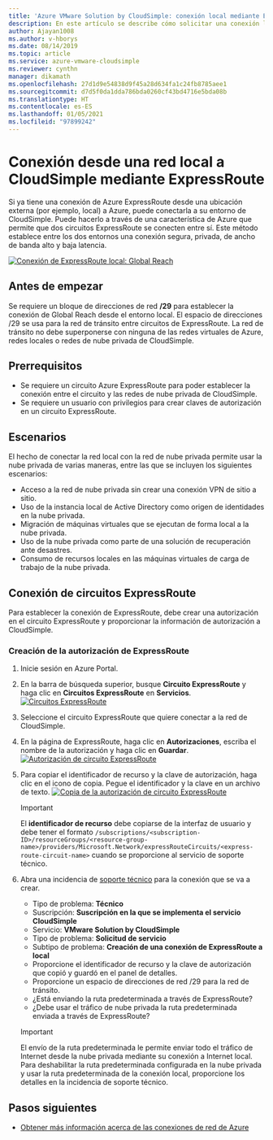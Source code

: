 ```yaml
---
title: 'Azure VMware Solution by CloudSimple: conexión local mediante ExpressRoute'
description: En este artículo se describe cómo solicitar una conexión local mediante ExpressRoute desde la red de la región de CloudSimple.
author: Ajayan1008
ms.author: v-hborys
ms.date: 08/14/2019
ms.topic: article
ms.service: azure-vmware-cloudsimple
ms.reviewer: cynthn
manager: dikamath
ms.openlocfilehash: 27d1d9e54838d9f45a28d634fa1c24fb8785aee1
ms.sourcegitcommit: d7d5f0da1dda786bda0260cf43bd4716e5bda08b
ms.translationtype: HT
ms.contentlocale: es-ES
ms.lasthandoff: 01/05/2021
ms.locfileid: "97899242"
---
```

# <a name="connect-from-on-premises-to-cloudsimple-using-expressroute"></a>Conexión desde una red local a CloudSimple mediante ExpressRoute

Si ya tiene una conexión de Azure ExpressRoute desde una ubicación externa (por ejemplo, local) a Azure, puede conectarla a su entorno de CloudSimple. Puede hacerlo a través de una característica de Azure que permite que dos circuitos ExpressRoute se conecten entre sí. Este método establece entre los dos entornos una conexión segura, privada, de ancho de banda alto y baja latencia.

[![Conexión de ExpressRoute local: Global Reach](media/cloudsimple-global-reach-connection.png)](media/cloudsimple-global-reach-connection.png)

## <a name="before-you-begin"></a>Antes de empezar

Se requiere un bloque de direcciones de red **/29** para establecer la conexión de Global Reach desde el entorno local.  El espacio de direcciones /29 se usa para la red de tránsito entre circuitos de ExpressRoute.  La red de tránsito no debe superponerse con ninguna de las redes virtuales de Azure, redes locales o redes de nube privada de CloudSimple.

## <a name="prerequisites"></a>Prerrequisitos

* Se requiere un circuito Azure ExpressRoute para poder establecer la conexión entre el circuito y las redes de nube privada de CloudSimple.
* Se requiere un usuario con privilegios para crear claves de autorización en un circuito ExpressRoute.

## <a name="scenarios"></a>Escenarios

El hecho de conectar la red local con la red de nube privada permite usar la nube privada de varias maneras, entre las que se incluyen los siguientes escenarios:

* Acceso a la red de nube privada sin crear una conexión VPN de sitio a sitio.
* Uso de la instancia local de Active Directory como origen de identidades en la nube privada.
* Migración de máquinas virtuales que se ejecutan de forma local a la nube privada.
* Uso de la nube privada como parte de una solución de recuperación ante desastres.
* Consumo de recursos locales en las máquinas virtuales de carga de trabajo de la nube privada.

## <a name="connecting-expressroute-circuits"></a>Conexión de circuitos ExpressRoute

Para establecer la conexión de ExpressRoute, debe crear una autorización en el circuito ExpressRoute y proporcionar la información de autorización a CloudSimple.


### <a name="create-expressroute-authorization"></a>Creación de la autorización de ExpressRoute

1. Inicie sesión en Azure Portal.

2. En la barra de búsqueda superior, busque **Circuito ExpressRoute** y haga clic en **Circuitos ExpressRoute** en **Servicios**.
    [![Circuitos ExpressRoute](media/azure-expressroute-transit-search.png)](media/azure-expressroute-transit-search.png)

3. Seleccione el circuito ExpressRoute que quiere conectar a la red de CloudSimple.

4. En la página de ExpressRoute, haga clic en **Autorizaciones**, escriba el nombre de la autorización y haga clic en **Guardar**.
    [![Autorización de circuito ExpressRoute](media/azure-expressroute-transit-authorizations.png)](media/azure-expressroute-transit-authorizations.png)

5. Para copiar el identificador de recurso y la clave de autorización, haga clic en el icono de copia. Pegue el identificador y la clave en un archivo de texto.
    [![Copia de la autorización de circuito ExpressRoute](media/azure-expressroute-transit-authorization-copy.png)](media/azure-expressroute-transit-authorization-copy.png)

    > [!IMPORTANT]
    > El **identificador de recurso** debe copiarse de la interfaz de usuario y debe tener el formato ```/subscriptions/<subscription-ID>/resourceGroups/<resource-group-name>/providers/Microsoft.Network/expressRouteCircuits/<express-route-circuit-name>``` cuando se proporcione al servicio de soporte técnico.

6. Abra una incidencia de <a href="https://portal.azure.com/#blade/Microsoft_Azure_Support/HelpAndSupportBlade/newsupportrequest" target="_blank">soporte técnico</a> para la conexión que se va a crear.
    * Tipo de problema: **Técnico**
    * Suscripción: **Suscripción en la que se implementa el servicio CloudSimple**
    * Servicio: **VMware Solution by CloudSimple**
    * Tipo de problema: **Solicitud de servicio**
    * Subtipo de problema: **Creación de una conexión de ExpressRoute a local**
    * Proporcione el identificador de recurso y la clave de autorización que copió y guardó en el panel de detalles.
    * Proporcione un espacio de direcciones de red /29 para la red de tránsito.
    * ¿Está enviando la ruta predeterminada a través de ExpressRoute?
    * ¿Debe usar el tráfico de nube privada la ruta predeterminada enviada a través de ExpressRoute?

    > [!IMPORTANT]
    > El envío de la ruta predeterminada le permite enviar todo el tráfico de Internet desde la nube privada mediante su conexión a Internet local.  Para deshabilitar la ruta predeterminada configurada en la nube privada y usar la ruta predeterminada de la conexión local, proporcione los detalles en la incidencia de soporte técnico.

## <a name="next-steps"></a>Pasos siguientes

* [Obtener más información acerca de las conexiones de red de Azure](cloudsimple-azure-network-connection.md)  

